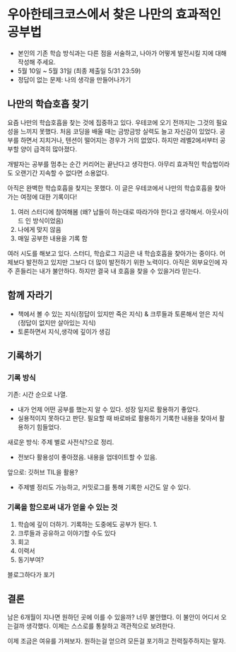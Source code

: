 # 우아한테크코스에서 찾은 나만의 효과적인 공부법
- 본인의 기존 학습 방식과는 다른 점을 서술하고, 나아가 어떻게 발전시킬 지에 대해 작성해 주세요.
- 5월 10일 ~ 5월 31일 (최종 제출일 5/31 23:59)
- 정답이 없는 문제: 나의 생각을 만들어나가기

## 나만의 학습호흡 찾기

요즘 나만의 학습호흡을 찾는 것에 집중하고 있다. 우테코에 오기 전까지는 그것의 필요성을 느끼지 못했다. 처음 코딩을 배울 때는 금방금방 실력도 늘고 자신감이 있었다. 공부를 하면서 지치거나, 텐션이 떨어지는 경우가 거의 없었다. 하지만 레벨2에서부터 공부할 양이 급격히 많아졌다. 

개발자는 공부를 멈추는 순간 커리어는 끝난다고 생각한다. 아무리 효과적인 학습법이라도 오랜기간 지속할 수 없다면 소용없다. 

아직은 완벽한 학습호흡을 찾지는 못했다. 이 글은 우테코에서 나만의 학습호흡을 찾아가는 여정에 대한 기록이다!

1. 여러 스터디에 참여해봄 (왜? 남들이 하는대로 따라가야 한다고 생각해서. 아웃사이드 인 방식이었음)
2. 나에게 맞지 않음
3. 매일 공부한 내용을 기록 함

여러 시도를 해보고 있다. 스터디, 학습로그
지금은 내 학습호흡을 찾아가는 중이다.
어제보다 발전하고 있지만 그보다 더 많이 발전하기 위한 노력이다.
아직은 외부요인에 자주 흔들리는 내가 불안하다.
하지만 결국 내 호흡을 찾을 수 있을거라 믿는다.

## 함께 자라기

- 책에서 볼 수 있는 지식(정답이 있지만 죽은 지식) & 크루들과 토론해서 얻은 지식(정답이 없지만 살아있는 지식)
- 토론하면서 지식,생각에 깊이가 생김

## 기록하기

### 기록 방식

기존: 시간 순으로 나열. 

- 내가 언제 어떤 공부를 했는지 알 수 있다. 성장 일지로 활용하기 좋았다.
- 실용적이지 못하다고 판단. 필요할 때 바로바로 활용하기 기록한 내용을 찾아서 활용하기 힘들었다.

새로운 방식: 주제 별로 사전식?으로 정리.

- 전보다 활용성이 좋아졌음. 내용을 업데이트할 수 있음.

앞으로: 깃허브 TIL을 활용?

- 주제별 정리도 가능하고, 커밋로그를 통해 기록한 시간도 알 수 있다.

### 기록을 함으로써 내가 얻을 수 있는 것

1. 학습에 깊이 더하기. 기록하는 도중에도 공부가 된다.
    1. 
2. 크루들과 공유하고 이야기할 수도 있다
3. 회고
4. 이력서
5. 동기부여? 

블로그하다가 포기

## 결론

남은 6개월이 지나면 원하던 곳에 이를 수 있을까?
너무 불안했다. 이 불안이 어디서 오는걸까 생각했다.
이제는 스스로를 통찰하고 객관적으로 보려한다.

이제 조금은 여유를 가져보자.
원하는걸 얻으려 모든걸 포기하고 전력질주하지는 말자.

